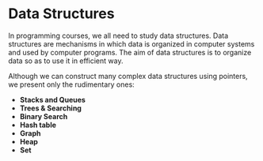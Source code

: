# Data Structures

In programming courses, we all need to study data structures. Data structures are mechanisms in which data is organized in computer systems and used by computer programs. The aim of data structures is to organize data so as to use it in efficient way.

Although we can construct many complex data structures using pointers, we present only the rudimentary ones:

* **Stacks and Queues**
* **Trees & Searching**
* **Binary Search**
* **Hash table**
* **Graph**
* **Heap**
* **Set** 





